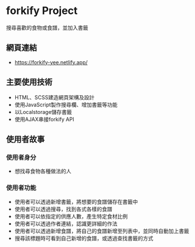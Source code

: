 # forkify Project

搜尋喜歡的食物或食譜，並加入書籤

## 網頁連結

- https://forkify-yee.netlify.app/

## 主要使用技術

- HTML、SCSS建造網頁架構及設計
- 使用JavaScript製作搜尋欄、增加書籤等功能
- 以Localstorage儲存書籤
- 使用AJAX串接forkify API


## 使用者故事

### 使用者身分
- 想找尋食物各種做法的人

### 使用者功能
- 使用者可以透過新增書籤，將想要的食譜儲存在書籤中
- 使用者可以透過搜尋，找到各式各樣的食譜
- 使用者可以依指定的供應人數，產生特定食材比例
- 使用者可以透過作者連結，認識更詳細的作法
- 使用者可以透過新增食譜，將自己的食譜新增至列表中，並同時自動加上書籤
- 搜尋該標題時可看到自己新增的食譜，或透過查找書籤的方式

